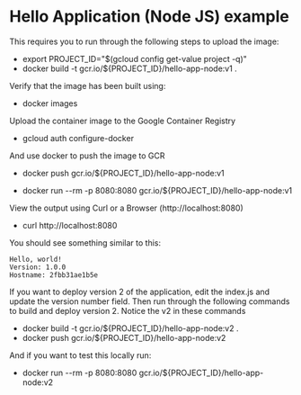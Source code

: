 # Hello Application (Node JS) example

This requires you to run through the following steps to upload the image:

- export PROJECT_ID="$(gcloud config get-value project -q)"
- docker build -t gcr.io/${PROJECT_ID}/hello-app-node:v1 .

Verify that the image has been built using:

- docker images

Upload the container image to the Google Container Registry

- gcloud auth configure-docker

And use docker to push the image to GCR

- docker push gcr.io/${PROJECT_ID}/hello-app-node:v1

- docker run --rm -p 8080:8080 gcr.io/${PROJECT_ID}/hello-app-node:v1

View the output using Curl or a Browser (http://localhost:8080)

- curl http://localhost:8080

You should see something similar to this:

    Hello, world!
    Version: 1.0.0
    Hostname: 2fbb31ae1b5e

If you want to deploy version 2 of the application, edit the index.js and update the version number field. Then run through the following commands to build and deploy version 2. Notice the v2 in these commands

- docker build -t gcr.io/${PROJECT_ID}/hello-app-node:v2 .
- docker push gcr.io/${PROJECT_ID}/hello-app-node:v2

And if you want to test this locally run:

- docker run --rm -p 8080:8080 gcr.io/${PROJECT_ID}/hello-app-node:v2
